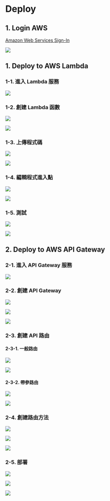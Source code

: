 # Deploy

## 1. Login AWS

[Amazon Web Services Sign-In](https://signin.aws.amazon.com/signin?redirect_uri=https%3A%2F%2Fap-southeast-2.console.aws.amazon.com%2Flambda%3FhashArgs%3D%2523%26isauthcode%3Dtrue%26region%3Dap-southeast-2%26state%3DhashArgsFromTB_ap-southeast-2_f6888591dd0efc18&client_id=arn%3Aaws%3Asignin%3A%3A%3Aconsole%2Flambda&forceMobileApp=0&code_challenge=31k0-q-pwH01jEjk8WHrFF2I59zxuOfcMpxVWXYQ0Rs&code_challenge_method=SHA-256)

![](./screenshots/截圖%202023-05-16%20上午9.25.49.png)

## 1. Deploy to AWS Lambda

### 1-1. 進入 Lambda 服務

![](screenshots/截圖%202023-05-16%20上午9.27.45.png)

### 1-2. 創建 Lambda 函數

![](./screenshots/截圖%202023-05-15%20下午4.15.21.png)

![](./screenshots/截圖%202023-05-15%20下午4.18.57.png)

### 1-3. 上傳程式碼

![](./screenshots/截圖%202023-05-15%20下午4.23.51.png)

![](./screenshots/截圖%202023-05-15%20下午4.42.45.png)

### 1-4. 編輯程式進入點

![](./screenshots/截圖%202023-05-15%20下午4.29.40.png)

![](./screenshots/截圖%202023-05-15%20下午4.46.21.png)

### 1-5. 測試

![](./screenshots/截圖%202023-05-15%20下午4.51.06.png)

![](./screenshots/截圖%202023-05-15%20下午4.52.14.png)

## 2. Deploy to AWS API Gateway

### 2-1. 進入 API Gateway 服務

![](./screenshots/截圖%202023-05-15%20下午4.57.31.png)

### 2-2. 創建 API Gateway

![](./screenshots/截圖%202023-05-15%20下午5.00.39.png)

![](./screenshots/截圖%202023-05-15%20下午5.03.01.png)

![](./screenshots/截圖%202023-05-15%20下午5.06.06.png)

### 2-3. 創建 API 路由

#### 2-3-1. 一般路由

![](./screenshots/截圖%202023-05-15%20下午5.18.02.png)

![](./screenshots/截圖%202023-05-15%20下午5.19.31.png)

#### 2-3-2. 帶參路由

![](./screenshots/截圖%202023-05-15%20下午5.35.43.png)

![](./screenshots/截圖%202023-05-15%20下午5.38.24.png)

### 2-4. 創建路由方法

![](./screenshots/截圖%202023-05-15%20下午5.43.53.png)

![](./screenshots/截圖%202023-05-15%20下午5.45.57.png)

![](./screenshots/截圖%202023-05-15%20下午5.51.09.png)

### 2-5. 部署

![](./screenshots/截圖%202023-05-16%20上午9.29.19.png)

![](./screenshots/截圖%202023-05-16%20上午9.31.02.png)

![](./screenshots/截圖%202023-05-16%20上午9.36.09.png)
